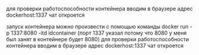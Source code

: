 
  для проверки работоспособности контейнера вводим в браузере адрес  dockerhost:1337 чат откроется

  запуск контейнера можно произвести с помощью команды
  docker run -p 1337:8080 -itd idcontainer (порт 1337 указал потому что 8080 у меня был занят в контейнере будет 8080)
  для проверки работоспособности контейнера вводим в браузере адрес  dockerhost:1337 чат откроется
  
  
  

